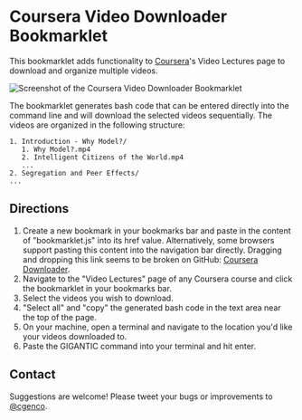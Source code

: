 # Coursera Video Downloader Bookmarklet

This bookmarklet adds functionality to [Coursera](http://coursera.org)'s Video Lectures page to download and organize multiple videos. 

 ![Screenshot of the Coursera Video Downloader Bookmarklet](Coursera-Video-Downloader-Bookmarklet/raw/master/screenshot.png)

The bookmarklet generates bash code that can be entered directly into the command line and will download the selected videos sequentially. The videos are organized in the following structure:

    1. Introduction - Why Model?/
       1. Why Model?.mp4
       2. Intelligent Citizens of the World.mp4
       ...
    2. Segregation and Peer Effects/
    ...

## Directions

1. Create a new bookmark in your bookmarks bar and paste in the content of "bookmarklet.js" into its href value. Alternatively, some browsers support pasting this content into the navigation bar directly. Dragging and dropping this link seems to be broken on GitHub: [Coursera Downloader](javascript:((function()%7Bvar%20s%3Ddocument.createElement('script')%3Bs.setAttribute('type'%2C'text%2Fjavascript')%3Bs.setAttribute('charset'%2C'UTF-8')%3Bs.setAttribute('src'%2C%22https%3A%2F%2Fraw.github.com%2Fchristiangenco%2FCoursera-Video-Downloader-Bookmarklet%2Fmaster%2Fcoursera_downloader.js%22)%3Bdocument.documentElement.appendChild(s)%3B%7D)())).
2. Navigate to the "Video Lectures" page of any Coursera course and click the bookmarklet in your bookmarks bar.
3. Select the videos you wish to download.
4. "Select all" and "copy" the generated bash code in the text area near the top of the page.
5. On your machine, open a terminal and navigate to the location you'd like your videos downloaded to.
6. Paste the GIGANTIC command into your terminal and hit enter.

## Contact

Suggestions are welcome! Please tweet your bugs or improvements to [@cgenco](http://twitter.com/cgenco).